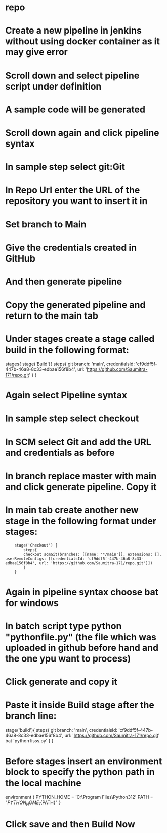 # repo
# Create a new pipeline in jenkins without using docker container as it may give error
# Scroll down and select pipeline script under definition
# A sample code will be generated
# Scroll down again and click pipeline syntax
# In sample step select git:Git
# In Repo Url enter the URL of the repository you want to insert it in
# Set branch to Main
# Give the credentials created in GitHub
# And then generate pipeline
# Copy the generated pipeline and return to the main tab
# Under stages create a stage called build in the following format:
stages{
      stage('Build'){
            steps{
                git branch: 'main', credentialsId: 'cf9ddf5f-447b-46a8-8c33-edbae156f8b4', url: 'https://github.com/Saumitra-171/repo.git'
                }
              }
# Again select Pipeline syntax
# In sample step select checkout
# In SCM select Git and add the URL and credentials as before
# In branch replace master with main and click generate pipeline. Copy it
# In main tab create another new stage in the following format under stages:
        stage('Checkout') {
            steps{
            checkout scmGit(branches: [[name: '*/main']], extensions: [], userRemoteConfigs: [[credentialsId: 'cf9ddf5f-447b-46a8-8c33-edbae156f8b4', url: 'https://github.com/Saumitra-171/repo.git']])
            }
        }
# Again in pipeline syntax choose bat for windows
# In batch script type python "pythonfile.py" (the file which was uploaded in github before hand and the one ypu want to process)
# Click generate and copy it
# Paste it inside Build stage after the branch line:
stage('build'){
            steps{
                git branch: 'main', credentialsId: 'cf9ddf5f-447b-46a8-8c33-edbae156f8b4', url: 'https://github.com/Saumitra-171/repo.git'
                bat 'python lisss.py'
            }
        }
# Before stages insert an environment block to specify the python path in the local machine
environment {
        PYTHON_HOME = 'C:\\Program Files\\Python312'
        PATH = "${PYTHON_HOME};${PATH}"
    }
# Click save and then Build Now
